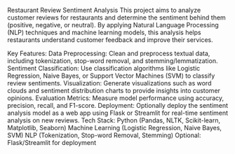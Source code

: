 Restaurant Review Sentiment Analysis
This project aims to analyze customer reviews for restaurants and determine the sentiment behind them (positive, negative, or neutral). By applying Natural Language Processing (NLP) techniques and machine learning models, this analysis helps restaurants understand customer feedback and improve their services.

Key Features:
Data Preprocessing: Clean and preprocess textual data, including tokenization, stop-word removal, and stemming/lemmatization.
Sentiment Classification: Use classification algorithms like Logistic Regression, Naive Bayes, or Support Vector Machines (SVM) to classify review sentiments.
Visualization: Generate visualizations such as word clouds and sentiment distribution charts to provide insights into customer opinions.
Evaluation Metrics: Measure model performance using accuracy, precision, recall, and F1-score.
Deployment: Optionally deploy the sentiment analysis model as a web app using Flask or Streamlit for real-time sentiment analysis on new reviews.
Tech Stack:
Python (Pandas, NLTK, Scikit-learn, Matplotlib, Seaborn)
Machine Learning (Logistic Regression, Naive Bayes, SVM)
NLP (Tokenization, Stop-word Removal, Stemming)
Optional: Flask/Streamlit for deployment
